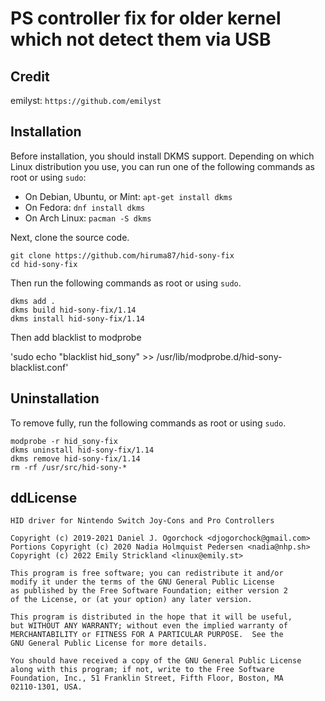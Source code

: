 # PS controller fix for older kernel which not detect them via USB

## Credit
emilyst: `https://github.com/emilyst`

## Installation

Before installation, you should install DKMS support. Depending on which Linux distribution you use, you can run one of the following commands as root or using `sudo`:

* On Debian, Ubuntu, or Mint:   `apt-get install dkms`
* On Fedora:                    `dnf install dkms`
* On Arch Linux:                `pacman -S dkms`

Next, clone the source code.

    git clone https://github.com/hiruma87/hid-sony-fix
    cd hid-sony-fix

Then run the following commands as root or using `sudo`.

    dkms add .
    dkms build hid-sony-fix/1.14
    dkms install hid-sony-fix/1.14

Then add blacklist to modprobe

'sudo echo "blacklist hid_sony" >> /usr/lib/modprobe.d/hid-sony-blacklist.conf'

Uninstallation
--------------

To remove fully, run the following commands as root or using `sudo`.

    modprobe -r hid_sony-fix
    dkms uninstall hid-sony-fix/1.14
    dkms remove hid-sony-fix/1.14
    rm -rf /usr/src/hid-sony-*

ddLicense
-------

    HID driver for Nintendo Switch Joy-Cons and Pro Controllers

    Copyright (c) 2019-2021 Daniel J. Ogorchock <djogorchock@gmail.com>
    Portions Copyright (c) 2020 Nadia Holmquist Pedersen <nadia@nhp.sh>
    Copyright (c) 2022 Emily Strickland <linux@emily.st>

    This program is free software; you can redistribute it and/or
    modify it under the terms of the GNU General Public License
    as published by the Free Software Foundation; either version 2
    of the License, or (at your option) any later version.

    This program is distributed in the hope that it will be useful,
    but WITHOUT ANY WARRANTY; without even the implied warranty of
    MERCHANTABILITY or FITNESS FOR A PARTICULAR PURPOSE.  See the
    GNU General Public License for more details.

    You should have received a copy of the GNU General Public License
    along with this program; if not, write to the Free Software
    Foundation, Inc., 51 Franklin Street, Fifth Floor, Boston, MA
    02110-1301, USA.
